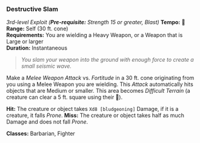 ### Destructive Slam
*3rd-level Exploit (**Pre-requisite:** Strength 15 or greater, Blast)*
**Tempo:** 🔺  
**Range:** Self (30 ft. cone)  
**Requirements:** You are wielding a Heavy Weapon, or a Weapon that is Large or larger  
**Duration:** Instantaneous  

> *You slam your weapon into the ground with enough force to create a small seismic wave.*

Make a *Melee Weapon Attack* vs. *Fortitude* in a 30 ft. cone originating from you using a Melee Weapon you are wielding. This *Attack* automatically hits objects that are Medium or smaller. This area becomes *Difficult Terrain* (a creature can clear a 5 ft. square using their 🔷).

**Hit:** The creature or object takes `Xd8 [bludgeoning]` Damage, if it is a creature, it falls *Prone*.
**Miss:** The creature or object takes half as much Damage and does not fall *Prone*.

**Classes:** Barbarian, Fighter
